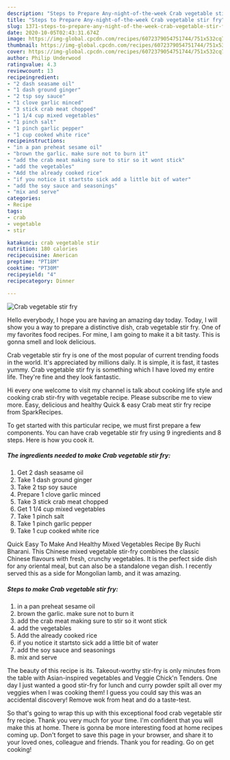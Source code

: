 ```yaml
---
description: "Steps to Prepare Any-night-of-the-week Crab vegetable stir fry"
title: "Steps to Prepare Any-night-of-the-week Crab vegetable stir fry"
slug: 1371-steps-to-prepare-any-night-of-the-week-crab-vegetable-stir-fry
date: 2020-10-05T02:43:31.674Z
image: https://img-global.cpcdn.com/recipes/6072379054751744/751x532cq70/crab-vegetable-stir-fry-recipe-main-photo.jpg
thumbnail: https://img-global.cpcdn.com/recipes/6072379054751744/751x532cq70/crab-vegetable-stir-fry-recipe-main-photo.jpg
cover: https://img-global.cpcdn.com/recipes/6072379054751744/751x532cq70/crab-vegetable-stir-fry-recipe-main-photo.jpg
author: Philip Underwood
ratingvalue: 4.3
reviewcount: 13
recipeingredient:
- "2 dash seasame oil"
- "1 dash ground ginger"
- "2 tsp soy sauce"
- "1 clove garlic minced"
- "3 stick crab meat chopped"
- "1 1/4 cup mixed vegetables"
- "1 pinch salt"
- "1 pinch garlic pepper"
- "1 cup cooked white rice"
recipeinstructions:
- "in a pan preheat sesame oil"
- "brown the garlic. make sure not to burn it"
- "add the crab meat making sure to stir so it wont stick"
- "add the vegetables"
- "Add the already cooked rice"
- "if you notice it startsto sick add a little bit of water"
- "add the soy sauce and seasonings"
- "mix and serve"
categories:
- Recipe
tags:
- crab
- vegetable
- stir

katakunci: crab vegetable stir 
nutrition: 180 calories
recipecuisine: American
preptime: "PT18M"
cooktime: "PT30M"
recipeyield: "4"
recipecategory: Dinner

---
```



![Crab vegetable stir fry](https://img-global.cpcdn.com/recipes/6072379054751744/751x532cq70/crab-vegetable-stir-fry-recipe-main-photo.jpg)

Hello everybody, I hope you are having an amazing day today. Today, I will show you a way to prepare a distinctive dish, crab vegetable stir fry. One of my favorites food recipes. For mine, I am going to make it a bit tasty. This is gonna smell and look delicious.

Crab vegetable stir fry is one of the most popular of current trending foods in the world. It's appreciated by millions daily. It is simple, it is fast, it tastes yummy. Crab vegetable stir fry is something which I have loved my entire life. They're fine and they look fantastic.

Hi every one welcome to visit my channel is talk about cooking life style and cooking crab stir-fry with vegetable recipe. Please subscribe me to view more. Easy, delicious and healthy Quick &amp; easy Crab meat stir fry recipe from SparkRecipes.


To get started with this particular recipe, we must first prepare a few components. You can have crab vegetable stir fry using 9 ingredients and 8 steps. Here is how you cook it.

<!--inarticleads1-->

##### The ingredients needed to make Crab vegetable stir fry:

1. Get 2 dash seasame oil
1. Take 1 dash ground ginger
1. Take 2 tsp soy sauce
1. Prepare 1 clove garlic minced
1. Take 3 stick crab meat chopped
1. Get 1 1/4 cup mixed vegetables
1. Take 1 pinch salt
1. Take 1 pinch garlic pepper
1. Take 1 cup cooked white rice


Quick Easy To Make And Healthy Mixed Vegetables Recipe By Ruchi Bharani. This Chinese mixed vegetable stir-fry combines the classic Chinese flavours with fresh, crunchy vegetables. It is the perfect side dish for any oriental meal, but can also be a standalone vegan dish. I recently served this as a side for Mongolian lamb, and it was amazing. 

<!--inarticleads2-->

##### Steps to make Crab vegetable stir fry:

1. in a pan preheat sesame oil
1. brown the garlic. make sure not to burn it
1. add the crab meat making sure to stir so it wont stick
1. add the vegetables
1. Add the already cooked rice
1. if you notice it startsto sick add a little bit of water
1. add the soy sauce and seasonings
1. mix and serve


The beauty of this recipe is its. Takeout-worthy stir-fry is only minutes from the table with Asian-inspired vegetables and Veggie Chick&#39;n Tenders. One day I just wanted a good stir-fry for lunch and curry powder spilt all over my veggies when I was cooking them! I guess you could say this was an accidental discovery! Remove wok from heat and do a taste-test. 

So that's going to wrap this up with this exceptional food crab vegetable stir fry recipe. Thank you very much for your time. I'm confident that you will make this at home. There is gonna be more interesting food at home recipes coming up. Don't forget to save this page in your browser, and share it to your loved ones, colleague and friends. Thank you for reading. Go on get cooking!
